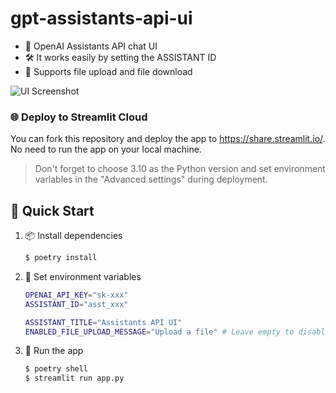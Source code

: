 # gpt-assistants-api-ui

* 💬 OpenAI Assistants API chat UI
* 🛠️ It works easily by setting the ASSISTANT ID
* 📁 Supports file upload and file download

![UI Screenshot](https://github.com/ryo-ma/gpt-assistants-api-ui/assets/6661165/5c288d51-196a-4919-bc4d-dc508146f58a)

### 🌐 Deploy to Streamlit Cloud
You can fork this repository and deploy the app to https://share.streamlit.io/. No need to run the app on your local machine.

> Don't forget to choose 3.10 as the Python version and set environment variables in the "Advanced settings" during deployment.

## 🌟 Quick Start

1. 📦 Install dependencies

    ```bash
    $ poetry install
    ```

2. 🔑 Set environment variables

    ```bash
    OPENAI_API_KEY="sk-xxx"
    ASSISTANT_ID="asst_xxx"

    ASSISTANT_TITLE="Assistants API UI"
    ENABLED_FILE_UPLOAD_MESSAGE="Upload a file" # Leave empty to disable
    ```

3. 🏃‍️ Run the app

    ```bash
    $ poetry shell
    $ streamlit run app.py
    ```
